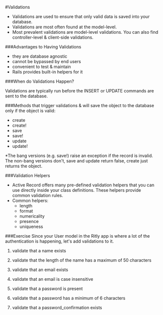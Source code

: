 #Validations

- Validations are used to ensure that only valid data is saved into your database.
- Validations are most often found at the model-level.
- Most prevalent validations are model-level validations. You can also find controller-level & client-side validations.

###Advantages to Having Validations

- they are database agnostic
- cannot be bypassed by end users
- convenient to test & maintain
- Rails provides built-in helpers for it

###When do Validations Happen?

Validations are typically run before the INSERT or UPDATE commands are sent to the database.

###Methods that trigger validations & will save the object to the database only if the object is valid:

- create
- create!
- save
- save!
- update
- update!

*The bang versions (e.g. save!) raise an exception if the record is invalid. The non-bang versions don't, save and update return false, create just returns the object.


###Validation Helpers

- Active Record offers many pre-defined validation helpers that you can use directly inside your class definitions. These helpers provide common validation rules. 
- Common helpers:
  - length
  - format
  - numericality
  - presence
  - uniqueness

###Exercise
Since your User model in the Ritly app is where a lot of the authentication is happening, let's add validations to it.

  1) validate that a name exists
  
  2) validate that the length of the name has a maximum of 50 characters
  
  3) validate that an email exists
  
  4) validate that an email is case insensitive
  
  5) validate that a password is present
  
  6) validate that a password has a minimum of 6 characters
  
  7) validate that a password_confirmation exists